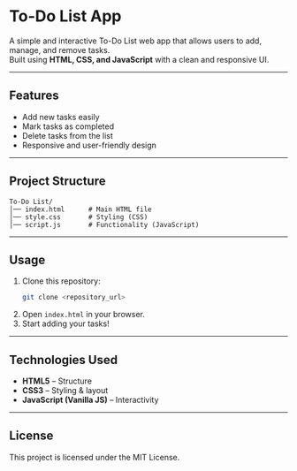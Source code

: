 #  To-Do List App

A simple and interactive To-Do List web app that allows users to add, manage, and remove tasks.  
Built using **HTML, CSS, and JavaScript** with a clean and responsive UI.

---

##  Features
-  Add new tasks easily  
-  Mark tasks as completed  
-  Delete tasks from the list  
-  Responsive and user-friendly design  

---

##  Project Structure
```
To-Do List/
│── index.html      # Main HTML file
│── style.css       # Styling (CSS)
│── script.js       # Functionality (JavaScript)
```

---

##  Usage
1. Clone this repository:
   ```bash
   git clone <repository_url>
   ```
2. Open `index.html` in your browser.
3. Start adding your tasks!

---

##  Technologies Used
- **HTML5** – Structure  
- **CSS3** – Styling & layout  
- **JavaScript (Vanilla JS)** – Interactivity  

---

## License
This project is licensed under the MIT License.
